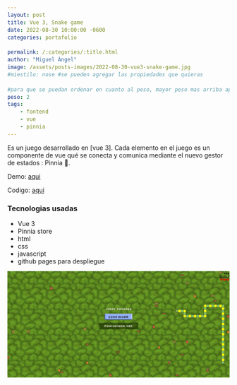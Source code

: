 ```yaml
---
layout: post
title: Vue 3, Snake game
date: 2022-08-30 10:00:00 -0600
categories: portafolio

permalink: /:categories/:title.html
author: "Miguel Ángel"
image: /assets/posts-images/2022-08-30-vue3-snake-game.jpg
#miestilo: nose #se pueden agregar las propiedades que quieras

#para que se puedan ordenar en cuanto al peso, mayor peso mas arriba aparecera
peso: 2
tags: 
    - fontend
    - vue
    - pinnia
---
```


Es un juego desarrollado en [vue 3]. Cada elemento en el juego es un componente de vue qué se conecta y comunica mediante el nuevo gestor de estados : Pinnia 🍍.

Demo: [aqui](https://migueldanto.github.io/vue3-pinnia-snake-game/)

Codigo: [aqui](https://github.com/migueldanto/vue3-pinnia-snake-game)

### Tecnologias usadas
- Vue 3
- Pinnia store
- html
- css
- javascript
- github pages para despliegue

![Captura de pantalla](/assets/media-content/2022/08/captura-snake.webp)